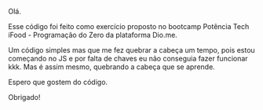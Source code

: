 Olá.

Esse código foi feito como exercício proposto no bootcamp Potência Tech iFood - Programação do Zero da plataforma Dio.me.

Um código simples mas que me fez quebrar a cabeça um tempo, pois estou começando no JS e por falta de chaves eu não conseguia fazer funcionar kkk.
Mas é assim mesmo, quebrando a cabeça que se aprende.

Espero que gostem do código.

Obrigado!